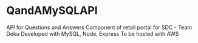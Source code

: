 # QandAMySQLAPI
API for Questions and Answers Component of retail portal for SDC - Team Deku
Developed with MySQL, Node, Express
To be hosted with AWS

